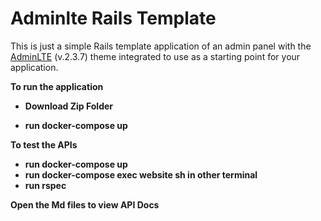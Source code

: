 Adminlte Rails Template
=======================

This is just a simple Rails template application of an admin panel with the [AdminLTE](https://almsaeedstudio.com/) (v.2.3.7) theme integrated to use as a starting point for your application.

**To run the application**
  <br />

*  **Download Zip Folder** 

*  **run docker-compose up** 

**To test the APIs**
  <br />
  
*  **run docker-compose up** 
    <br />
*  **run docker-compose exec website sh in other terminal** 
    <br />
*  **run rspec** 


 **Open the Md files to view API Docs**
    
